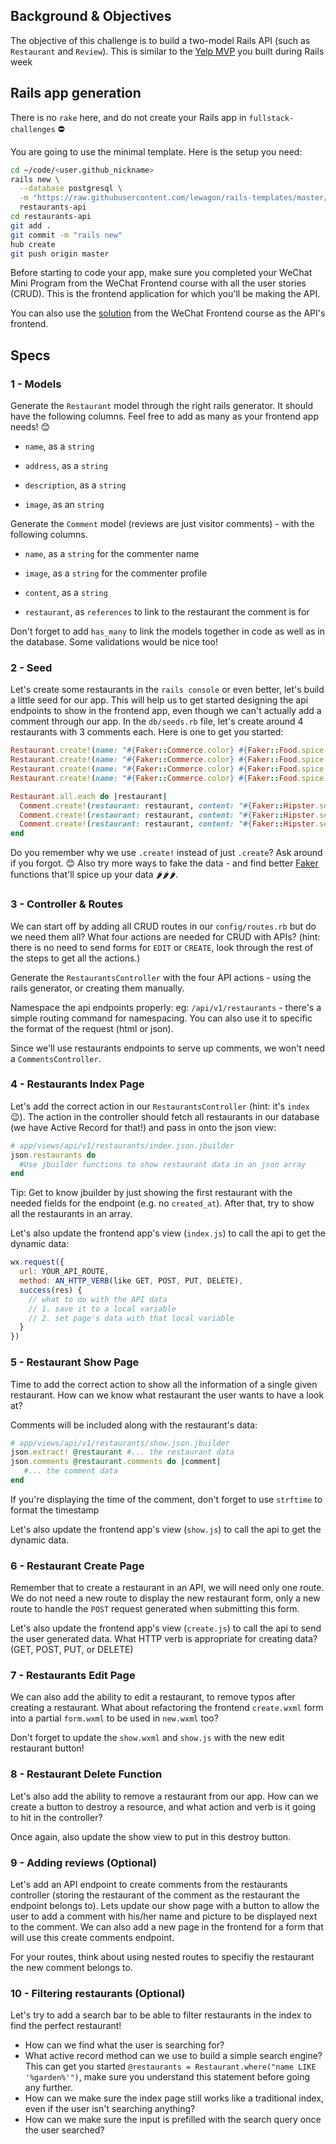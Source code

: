 ## Background & Objectives

The objective of this challenge is to build a two-model Rails API  (such as `Restaurant` and `Review`).
This is similar to the [Yelp MVP](https://kitt.lewagon.com/camps/194/challenges?path=05-Rails/03-Rails-restaurant-reviews/02-Yelp-MVP) you built during Rails week



## Rails app generation

There is no `rake` here, and do not create your Rails app in `fullstack-challenges` ⛔

You are going to use the minimal template. Here is the setup you need:

```bash
cd ~/code/<user.github_nickname>
rails new \
  --database postgresql \
  -m "https://raw.githubusercontent.com/lewagon/rails-templates/master/minimal.rb" \
  restaurants-api
cd restaurants-api
git add .
git commit -m "rails new"
hub create
git push origin master
```

Before starting to code your app, make sure you completed your WeChat Mini Program from the WeChat Frontend course with all the user stories (CRUD). This is the frontend application for which you'll be making the API. 

You can also use the [solution](https://github.com/dounan1/meal-match) from the WeChat Frontend course as the API's frontend.



## Specs

### 1 - Models

Generate the `Restaurant` model through the right rails generator. It should have the following columns. Feel free to add as many as your frontend app needs! 😊

- `name`, as a `string`

- `address`, as a `string`

- `description`, as a `string`

- `image`, as an `string`

Generate the `Comment` model (reviews are just visitor comments) - with the following columns.

- `name`, as a `string` for the commenter name

- `image`, as a `string` for the commenter profile

- `content`, as a `string`

- `restaurant`, as `references` to link to the restaurant the comment is for

Don't forget to add `has_many` to link the models together in code as well as in the database. Some validations would be nice too!

### 2 - Seed

Let's create some restaurants in the `rails console` or even better, let's build a little seed for our app. This will help us to get started designing the api endpoints to show in the frontend app, even though we can't actually add a comment through our app. In the `db/seeds.rb` file, let's create around 4 restaurants with 3 comments each. Here is one to get you started:

```ruby
Restaurant.create!(name: "#{Faker::Commerce.color} #{Faker::Food.spice.split.first}".titlecase, address: "#{Faker::Address.community}", description: "#{Faker::Company.buzzword} #{Faker::Food.ingredient}".capitalize, image: "http://askwomenonline.org/wp-content/uploads/2017/12/hummus-recipe-760x428.jpg")
Restaurant.create!(name: "#{Faker::Commerce.color} #{Faker::Food.spice.split.first}".titlecase, address: "#{Faker::Address.community}", description: "#{Faker::Company.buzzword} #{Faker::Food.ingredient}".capitalize, image: "https://img.grouponcdn.com/deal/8DDtq5XRzVnLXEUnPHPd/p2-2048x1229/v1/c700x420.jpg")
Restaurant.create!(name: "#{Faker::Commerce.color} #{Faker::Food.spice.split.first}".titlecase, address: "#{Faker::Address.community}", description: "#{Faker::Company.buzzword} #{Faker::Food.ingredient}".capitalize, image: "https://assets.epicurious.com/photos/57a384e73a12dd9d5602415e/2:1/w_1260%2Ch_630/mango-salad.jpg")
Restaurant.create!(name: "#{Faker::Commerce.color} #{Faker::Food.spice.split.first}".titlecase, address: "#{Faker::Address.community}", description: "#{Faker::Company.buzzword} #{Faker::Food.ingredient}".capitalize, image: "https://media-cdn.tripadvisor.com/media/photo-s/11/76/1c/72/stock-burger-co.jpg")

Restaurant.all.each do |restaurant|
  Comment.create!(restaurant: restaurant, content: "#{Faker::Hipster.sentence(2, false, 0)}", name: "#{Faker::Name.first_name}", image: "https://kitt.lewagon.com/placeholder/users/gabriel-dehan")
  Comment.create!(restaurant: restaurant, content: "#{Faker::Hipster.sentence(2, false, 0)}", name: "#{Faker::Name.first_name}", image: "https://kitt.lewagon.com/placeholder/users/graysdays")
  Comment.create!(restaurant: restaurant, content: "#{Faker::Hipster.sentence(2, false, 0)}", name: "#{Faker::Name.first_name}", image: "https://kitt.lewagon.com/placeholder/users/alex-felix")
end
```

Do you remember why we use `.create!` instead of just `.create`? Ask around if you forgot. 😊 Also try more ways to fake the data - and find better [Faker](https://github.com/stympy/faker) functions that'll spice up your data 🌶️🌶️🌶️.

### 3 - Controller & Routes

We can start off by adding all CRUD routes in our `config/routes.rb` but do we need them all? What four actions are needed for CRUD with APIs? (hint: there is no need to send forms for `EDIT` or `CREATE`, look through the rest of the steps to get all the actions.)

Generate the  `RestaurantsController` with the four API actions - using the rails generator, or creating them manually.

Namespace the api endpoints properly:  eg: `/api/v1/restaurants` - there's a simple routing command for namespacing. You can also use it to specific the format of the request (html or json).

Since we'll use restaurants endpoints to serve up comments, we won't need a `CommentsController`.


### 4 - Restaurants Index Page

Let's add the correct action in our `RestaurantsController` (hint: it's `index` 😉). The action in the controller should fetch all restaurants in our database (we have Active Record for that!) and pass in onto the json view:

```ruby
# app/views/api/v1/restaurants/index.json.jbuilder
json.restaurants do
  #Use jbuilder functions to show restaurant data in an json array
end
```

Tip: Get to know jbuilder by just showing the first restaurant with the needed fields for the endpoint (e.g. no `created_at`).  After that, try to show all the restaurants in an array.

Let's also update the frontend app's view (`index.js`)  to call the api to get the dynamic data:

```js
wx.request({
  url: YOUR_API_ROUTE,
  method: AN_HTTP_VERB(like GET, POST, PUT, DELETE),
  success(res) {
    // what to do with the API data
    // 1. save it to a local variable
    // 2. set page's data with that local variable
  }
})
```


### 5 - Restaurant Show Page

Time to add the correct action to show all the information of a single given restaurant. How can we know what restaurant the user wants to have a look at?

Comments will be included along with the restaurant's data:

```ruby
# app/views/api/v1/restaurants/show.json.jbuilder
json.extract! @restaurant #... the restaurant data 
json.comments @restaurant.comments do |comment|
   #... the comment data
end
```

If you're displaying the time of the comment, don't forget to use `strftime` to format the timestamp

Let's also update the frontend app's view (`show.js`)  to call the api to get the dynamic data.

### 6 - Restaurant Create Page

Remember that to create a restaurant in an API, we will need only one route. We do not need a new route to display the new restaurant form, only a new route to handle the `POST` request generated when submitting this form. 

Let's also update the frontend app's view (`create.js`)  to call the api to send the user generated data. What HTTP verb is appropriate for creating data? (GET, POST, PUT, or DELETE)


### 7 - Restaurants Edit Page

We can also add the ability to edit a restaurant, to remove typos after creating a restaurant. What about refactoring the frontend `create.wxml` form into a partial `form.wxml` to be used in `new.wxml` too?

Don't forget to update the `show.wxml` and `show.js` with the new edit restaurant button!

### 8 - Restaurant Delete Function

Let's also add the ability to remove a restaurant from our app. How can we create a button to destroy a resource, and what action and verb is it going to hit in the controller?

Once again, also update the show view to put in this destroy button.


### 9 - Adding reviews  (Optional)

Let's add an API endpoint to create comments from the restaurants controller (storing the restaurant of the comment as the restaurant the endpoint belongs to). Lets update our show page with a button to allow the user to add a comment with his/her name and picture to be displayed next to the comment. We can also add a new page in the frontend for a form that will use this create comments endpoint. 

For your routes, think about using nested routes to specifiy the restaurant the new comment belongs to.


### 10 - Filtering restaurants (Optional)

Let's try to add a search bar to be able to filter restaurants in the index to find the perfect restaurant!

- How can we find what the user is searching for?
- What active record method can we use to build a simple search engine? This can get you started `@restaurants = Restaurant.where("name LIKE '%garden%'")`, make sure you understand this statement before going any further.
- How can we make sure the index page still works like a traditional index, even if the user isn't searching anything?
- How can we make sure the input is prefilled with the search query once the user searched?

